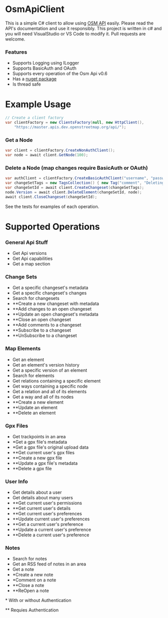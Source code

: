 # OsmApiClient
This is a simple C# client to allow using [OSM API](https://wiki.openstreetmap.org/wiki/API_v0.6) easily.
Please read the API's documentation and use it responsibly.
This project is written in c# and you will need VisualStudio or VS Code to modify it. Pull requests are welcome.

### Features
- Supports Logging using ILogger
- Supports BasicAuth and OAuth
- Supports every operation of the Osm Api v0.6
- Has a [nuget package](https://www.nuget.org/packages/OsmApiClient)
- Is thread safe

# Example Usage
```c#
// Create a client factory
var clientFactory = new ClientsFactory(null, new HttpClient(),
	"https://master.apis.dev.openstreetmap.org/api/");
```

### Get a Node
```c#
var client = clientFactory.CreateNonAuthClient();
var node = await client.GetNode(100);
```

### Delete a Node (map changes require BasicAuth or OAuth)
```c#
var authClient = clientFactory.CreateBasicAuthClient("username", "password");
var changeSetTags = new TagsCollection() { new Tag("comment", "Deleting a node.") };
var changeSetId = await client.CreateChangeset(changeSetTags);
node.Version = await client.DeleteElement(changeSetId, node);
await client.CloseChangeset(changeSetId);
```

See the tests for examples of each operation.

# Supported Operations
### General Api Stuff
- Get Api versions
- Get Api capabilities
- Get a map section
### Change Sets
- Get a specific changeset's metadata
- Get a specific changeset's changes
- Search for changesets
- \*\*Create a new changeset with metadata
- \*\*Add changes to an open changeset
- \*\*Update an open changeset's metadata
- \*\*Close an open changeset
- \*\*Add comments to a changeset
- \*\*Subscribe to a changeset
- \*\*UnSubscribe to a changeset
### Map Elements
- Get an element
- Get an element's version history
- Get a specific version of an element
- Search for elements
- Get relations containing a specific element
- Get ways containing a specific node
- Get a relation and all of its elements
- Get a way and all of its nodes
- \*\*Create a new element
- \*\*Update an element
- \*\*Delete an element
### Gpx Files
- Get trackpoints in an area
- \*Get a gpx file's metadata
- \*Get a gpx file's original upload data
- \*\*Get current user's gpx files
- \*\*Create a new gpx file
- \*\*Update a gpx file's metadata
- \*\*Delete a gpx file
### User Info
- Get details about a user
- Get details about many users
- \*\*Get current user's permissions
- \*\*Get current user's details
- \*\*Get current user's preferences
- \*\*Update current user's preferences
- \*\*Get a current user's preference
- \*\*Update a current user's preference
- \*\*Delete a current user's preference
### Notes
- Search for notes
- Get an RSS feed of notes in an area
- Get a note
- \*Create a new note
- \*Comment on a note
- \*\*Close a note
- \*\*ReOpen a note

\* With or without Authentication

\*\* Requies Authentication